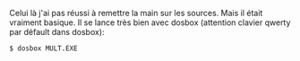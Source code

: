 Celui là j'ai pas réussi à remettre la main sur les sources. Mais il était
vraiment basique.
Il se lance très bien avec dosbox (attention clavier qwerty par défault dans dosbox):
```shell
$ dosbox MULT.EXE
```
